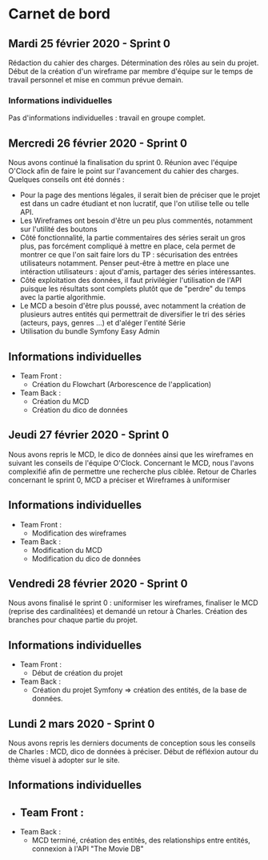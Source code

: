 # Carnet de bord

## Mardi 25 février 2020 - Sprint 0

Rédaction du cahier des charges. Détermination des rôles au sein du projet. Début de la création d'un wireframe par membre d'équipe sur le temps de travail personnel et mise en commun prévue demain.

### Informations individuelles

Pas d'informations individuelles : travail en groupe complet.

## Mercredi 26 février 2020 - Sprint 0

Nous avons continué la finalisation du sprint 0. 
Réunion avec l'équipe O'Clock afin de faire le point sur l'avancement du cahier des charges. Quelques conseils ont été donnés : 
- Pour la page des mentions légales, il serait bien de préciser que le projet est dans un cadre étudiant et non lucratif, que l'on utilise telle ou telle API.
- Les Wireframes ont besoin d'être un peu plus commentés, notamment sur l'utilité des boutons
- Côté fonctionnalité, la partie commentaires des séries serait un gros plus, pas forcément compliqué à mettre en place, cela permet de montrer ce que l'on sait faire lors du TP : sécurisation des entrées utilisateurs notamment. Penser peut-être à mettre en place une intéraction utilisateurs : ajout d'amis, partager des séries intéressantes.
- Côté exploitation des données, il faut privilégier l'utilisation de l'API puisque les résultats sont complets plutôt que de "perdre" du temps avec la partie algorithmie. 
- Le MCD a besoin d'être plus poussé, avec notamment la création de plusieurs autres entités qui permettrait de diversifier le tri des séries (acteurs, pays, genres ...) et d'aléger l'entité Série
- Utilisation du bundle Symfony Easy Admin

## Informations individuelles

- Team Front : 
    - Création du Flowchart (Arborescence de l'application)
- Team Back :
    - Création du MCD
    - Création du dico de données


## Jeudi 27 février 2020 - Sprint 0

Nous avons repris le MCD, le dico de données ainsi que les wireframes en suivant les conseils de l'équipe O'Clock.
Concernant le MCD, nous l'avons complexifié afin de permettre une recherche plus ciblée.
Retour de Charles concernant le sprint 0, MCD a préciser et Wireframes à uniformiser

## Informations individuelles

- Team Front : 
    - Modification des wireframes
- Team Back :
    - Modification du MCD
    - Modification du dico de données

## Vendredi 28 février 2020 - Sprint 0

Nous avons finalisé le sprint 0 : uniformiser les wireframes, finaliser le MCD (reprise des cardinalitées) et demandé un retour à Charles.
Création des branches pour chaque partie du projet.

## Informations individuelles

- Team Front : 
    - Début de création du projet 
- Team Back :
    - Création du projet Symfony => création des entités, de la base de données.

## Lundi 2 mars 2020 - Sprint 0

Nous avons repris les derniers documents de conception sous les conseils de Charles : MCD, dico de données à préciser. 
Début de réfléxion autour du thème visuel à adopter sur le site. 

## Informations individuelles

- Team Front : 
    - 
- Team Back :
    - MCD terminé, création des entités, des relationships entre entités, connexion à l'API "The Movie DB"